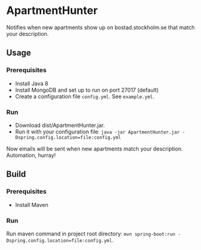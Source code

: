 # ApartmentHunter

Notifies when new apartments show up on bostad.stockholm.se that match your description.

## Usage

### Prerequisites

* Install Java 8
* Install MongoDB and set up to run on port 27017 (default)
* Create a configuration file `config.yml`. See `example.yml`.

### Run

* Download dist/ApartmentHunter.jar. 
* Run it with your configuration file: `java -jar ApartmentHunter.jar -Dspring.config.location=file:config.yml` 
 
Now emails will be sent when new apartments match your description. Automation, hurray!

## Build

### Prerequisites

* Install Maven

### Run

Run maven command in project root directory: `mvn spring-boot:run -Dspring.config.location=file:config.yml`.
